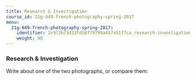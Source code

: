 ```yaml
---
title: Research & Investigation
course_id: 21g-049-french-photography-spring-2017
menu:
  21g-049-french-photography-spring-2017:
    identifier: 2c972b73d33fd58f79799a457a51f7ca_research-investigation
    weight: 90
---
```

### Research & Investigation

Write about one of the two photographs, or compare them: